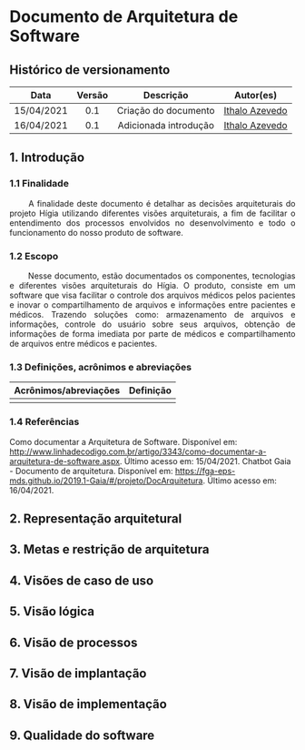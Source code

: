 # Documento de Arquitetura de Software

## Histórico de versionamento

|    Data    | Versão |       Descrição       |                     Autor(es)                      |
| :--------: | :----: | :-------------------: | :------------------------------------------------: |
| 15/04/2021 |  0.1   | Criação do documento  | [Ithalo Azevedo](https://github.com/ithaloazevedo) |
| 16/04/2021 |  0.1   | Adicionada introdução | [Ithalo Azevedo](https://github.com/ithaloazevedo) |


## 1. Introdução
### 1.1 Finalidade
<p style="text-align: justify;"> &emsp;&emsp;
A finalidade deste documento é detalhar as decisões arquiteturais do projeto Hígia utilizando diferentes visões arquiteturais, a fim de facilitar o entendimento dos processos envolvidos no desenvolvimento e todo o funcionamento do nosso produto de software. </p>


### 1.2 Escopo
<p style="text-align: justify;"> &emsp;&emsp;
Nesse documento, estão documentados os componentes, tecnologias e diferentes visões arquiteturais do Hígia. O produto, consiste em um software que visa facilitar o controle dos arquivos médicos pelos pacientes e inovar o compartilhamento de arquivos e informações entre pacientes e médicos. Trazendo soluções como:  armazenamento de arquivos e informações, controle do usuário sobre seus arquivos, obtenção de informações de forma imediata por parte de médicos e compartilhamento de arquivos entre médicos e pacientes. </p>

### 1.3 Definições, acrônimos e abreviações
| Acrônimos/abreviações | Definição |
| :-------------------: | :-------: |
|                       |           |

### 1.4 Referências
Como documentar a Arquitetura de Software. Disponível em: <http://www.linhadecodigo.com.br/artigo/3343/como-documentar-a-arquitetura-de-software.aspx>. Último acesso em: 15/04/2021.
Chatbot Gaia - Documento de arquitetura. Disponível em: <https://fga-eps-mds.github.io/2019.1-Gaia/#/projeto/DocArquitetura>. Último acesso em: 16/04/2021.

## 2. Representação arquitetural
## 3. Metas e restrição de arquitetura
## 4. Visões de caso de uso
## 5. Visão lógica
## 6. Visão de processos
## 7. Visão de implantação
## 8. Visão de implementação 
## 9. Qualidade do software